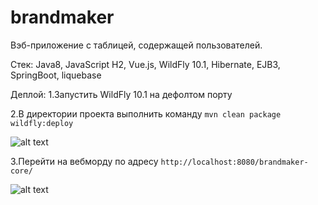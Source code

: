 # brandmaker

Вэб-приложение с таблицей, содержащей пользователей.

Стек: Java8, JavaScript H2, Vue.js, WildFly 10.1, Hibernate, EJB3, SpringBoot, liquebase

Деплой:
1.Запустить WildFly 10.1 на дефолтом порту

2.В директории проекта выполнить команду `mvn clean package wildfly:deploy`

![alt text](https://sun9-38.userapi.com/impf/Xiqxn_yM0GpfawEJGqvpfqIkgvK5FH0Cw4OFyg/x1GnYmOv2iQ.jpg?size=680x77&quality=90&proxy=1&sign=dc96798132b4e7fe89941d263439e008)

3.Перейти на вебморду по адресу `http://localhost:8080/brandmaker-core/`

![alt text](https://sun9-40.userapi.com/impf/w1zesaBnX5tMYkbDmw7Q6Y3ldsnOYI92dB7tPg/Ho5CBM7PHQs.jpg?size=820x318&quality=90&proxy=1&sign=6473c78e6b452ed15a10a0c5f727e8e5)

